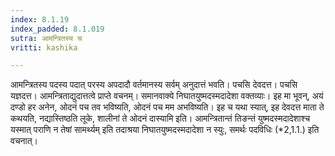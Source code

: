 ```yaml
---
index: 8.1.19
index_padded: 8.1.019
sutra: आमन्त्रितस्य च
vritti: kashika

---
```

आमन्त्रितस्य पदस्य पदात् परस्य अपदादौ वर्तमानस्य सर्वम् अनुदात्तं भवति। पचसि देवदत्त। पचसि यज्ञदत्त। आमन्त्रिताद्युदात्तत्वे प्राप्ते वचनम्। समानवाक्ये निघातयुष्मदस्मदादेशा वक्तव्याः। इह मा भूवन्, अयं दण्डो हर अनेन, ओदनं पच तव भविष्यति, ओदनं पच मम अभविष्यति। इह च यथा स्यात्, इह देवदत्त माता ते कथयति, नद्यास्तिष्ठति लूके, शालीनां ते ओदनं दास्यामि इति। आमन्त्रितान्तं तिङन्तं युष्मदस्मदादेशाश्च यस्मात् पराणि न तेषां सामर्थ्यम् इति तदाश्रया निघातयुष्मदस्मदादेशा न स्युः, समर्थः पदविधिः (*2,1.1.) इति वचनात्।